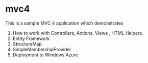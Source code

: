 mvc4
====

This is a sample MVC 4 application which demonstrates
1. How to work with Controllers, Actions, Views , HTML Helpers. 
2. Entity Framework
3. StructureMap
4. SimpleMembershipProvider
5. Deployment to Windows Azure
